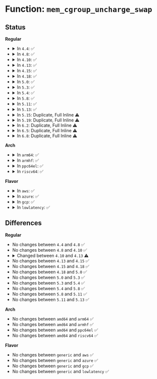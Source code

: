# Function: <code>mem_cgroup_uncharge_swap</code>

## Status
<b>Regular</b>
<ul>
<li>
<details>
<summary>In <code>4.4</code>: ✅</summary>

```c
void mem_cgroup_uncharge_swap(swp_entry_t entry);
```

**Collision:** Unique Global

**Inline:** No

**Transformation:** False

**Instances:**

```
In mm/memcontrol.c (ffffffff812004a0)
Location: mm/memcontrol.c:5674
Inline: False
Direct callers:
  - mm/swapfile.c:swap_entry_free
  - mm/memcontrol.c:mem_cgroup_commit_charge
```
**Symbols:**

```
ffffffff812004a0-ffffffff81200526: mem_cgroup_uncharge_swap (STB_GLOBAL)
```
</details>
</li>
<li>
<details>
<summary>In <code>4.8</code>: ✅</summary>

```c
void mem_cgroup_uncharge_swap(swp_entry_t entry);
```

**Collision:** Unique Global

**Inline:** No

**Transformation:** False

**Instances:**

```
In mm/memcontrol.c (ffffffff81224630)
Location: mm/memcontrol.c:5941
Inline: False
Direct callers:
  - mm/swapfile.c:swap_entry_free
  - mm/memcontrol.c:mem_cgroup_commit_charge
```
**Symbols:**

```
ffffffff81224630-ffffffff812246d2: mem_cgroup_uncharge_swap (STB_GLOBAL)
```
</details>
</li>
<li>
<details>
<summary>In <code>4.10</code>: ✅</summary>

```c
void mem_cgroup_uncharge_swap(swp_entry_t entry);
```

**Collision:** Unique Global

**Inline:** No

**Transformation:** False

**Instances:**

```
In mm/memcontrol.c (ffffffff81236c00)
Location: mm/memcontrol.c:5941
Inline: False
Direct callers:
  - mm/swapfile.c:swap_entry_free
  - mm/memcontrol.c:mem_cgroup_commit_charge
```
**Symbols:**

```
ffffffff81236c00-ffffffff81236ca3: mem_cgroup_uncharge_swap (STB_GLOBAL)
```
</details>
</li>
<li>
<details>
<summary>In <code>4.13</code>: ✅</summary>

```c
void mem_cgroup_uncharge_swap(swp_entry_t entry, unsigned int nr_pages);
```

**Collision:** Unique Global

**Inline:** No

**Transformation:** False

**Instances:**

```
In mm/memcontrol.c (ffffffff812426c0)
Location: mm/memcontrol.c:6006
Inline: False
Direct callers:
  - mm/swapfile.c:swapcache_free_entries
  - mm/swapfile.c:put_swap_page
  - mm/memcontrol.c:mem_cgroup_commit_charge
```
**Symbols:**

```
ffffffff812426c0-ffffffff8124274b: mem_cgroup_uncharge_swap (STB_GLOBAL)
```
</details>
</li>
<li>
<details>
<summary>In <code>4.15</code>: ✅</summary>

```c
void mem_cgroup_uncharge_swap(swp_entry_t entry, unsigned int nr_pages);
```

**Collision:** Unique Global

**Inline:** No

**Transformation:** False

**Instances:**

```
In mm/memcontrol.c (ffffffff81262500)
Location: mm/memcontrol.c:6112
Inline: False
Direct callers:
  - mm/swapfile.c:swapcache_free_entries
  - mm/swapfile.c:put_swap_page
  - mm/memcontrol.c:mem_cgroup_commit_charge
```
**Symbols:**

```
ffffffff81262500-ffffffff8126258b: mem_cgroup_uncharge_swap (STB_GLOBAL)
```
</details>
</li>
<li>
<details>
<summary>In <code>4.18</code>: ✅</summary>

```c
void mem_cgroup_uncharge_swap(swp_entry_t entry, unsigned int nr_pages);
```

**Collision:** Unique Global

**Inline:** No

**Transformation:** False

**Instances:**

```
In mm/memcontrol.c (ffffffff81286670)
Location: mm/memcontrol.c:6187
Inline: False
Direct callers:
  - mm/swapfile.c:swapcache_free_entries
  - mm/swapfile.c:put_swap_page
  - mm/memcontrol.c:mem_cgroup_commit_charge
```
**Symbols:**

```
ffffffff81286670-ffffffff81286746: mem_cgroup_uncharge_swap (STB_GLOBAL)
```
</details>
</li>
<li>
<details>
<summary>In <code>5.0</code>: ✅</summary>

```c
void mem_cgroup_uncharge_swap(swp_entry_t entry, unsigned int nr_pages);
```

**Collision:** Unique Global

**Inline:** No

**Transformation:** False

**Instances:**

```
In mm/memcontrol.c (ffffffff8129b5e0)
Location: mm/memcontrol.c:6518
Inline: False
Direct callers:
  - mm/swapfile.c:swapcache_free_entries
  - mm/swapfile.c:put_swap_page
  - mm/memcontrol.c:mem_cgroup_commit_charge
```
**Symbols:**

```
ffffffff8129b5e0-ffffffff8129b6b6: mem_cgroup_uncharge_swap (STB_GLOBAL)
```
</details>
</li>
<li>
<details>
<summary>In <code>5.3</code>: ✅</summary>

```c
void mem_cgroup_uncharge_swap(swp_entry_t entry, unsigned int nr_pages);
```

**Collision:** Unique Global

**Inline:** No

**Transformation:** False

**Instances:**

```
In mm/memcontrol.c (ffffffff812b6820)
Location: mm/memcontrol.c:6810
Inline: False
Direct callers:
  - mm/swapfile.c:swapcache_free_entries
  - mm/swapfile.c:put_swap_page
  - mm/memcontrol.c:mem_cgroup_commit_charge
```
**Symbols:**

```
ffffffff812b6820-ffffffff812b68c9: mem_cgroup_uncharge_swap (STB_GLOBAL)
```
</details>
</li>
<li>
<details>
<summary>In <code>5.4</code>: ✅</summary>

```c
void mem_cgroup_uncharge_swap(swp_entry_t entry, unsigned int nr_pages);
```

**Collision:** Unique Global

**Inline:** No

**Transformation:** False

**Instances:**

```
In mm/memcontrol.c (ffffffff812c86f0)
Location: mm/memcontrol.c:7140
Inline: False
Direct callers:
  - mm/swapfile.c:swapcache_free_entries
  - mm/swapfile.c:put_swap_page
  - mm/memcontrol.c:mem_cgroup_commit_charge
```
**Symbols:**

```
ffffffff812c86f0-ffffffff812c8799: mem_cgroup_uncharge_swap (STB_GLOBAL)
```
</details>
</li>
<li>
<details>
<summary>In <code>5.8</code>: ✅</summary>

```c
void mem_cgroup_uncharge_swap(swp_entry_t entry, unsigned int nr_pages);
```

**Collision:** Unique Global

**Inline:** No

**Transformation:** False

**Instances:**

```
In mm/memcontrol.c (ffffffff812fdfc0)
Location: mm/memcontrol.c:6997
Inline: False
Direct callers:
  - mm/swapfile.c:swapcache_free_entries
  - mm/swapfile.c:put_swap_page
  - mm/memcontrol.c:mem_cgroup_charge
```
**Symbols:**

```
ffffffff812fdfc0-ffffffff812fe06c: mem_cgroup_uncharge_swap (STB_GLOBAL)
```
</details>
</li>
<li>
<details>
<summary>In <code>5.11</code>: ✅</summary>

```c
void mem_cgroup_uncharge_swap(swp_entry_t entry, unsigned int nr_pages);
```

**Collision:** Unique Global

**Inline:** No

**Transformation:** False

**Instances:**

```
In mm/memcontrol.c (ffffffff8130a450)
Location: mm/memcontrol.c:7251
Inline: False
Direct callers:
  - mm/swapfile.c:swapcache_free_entries
  - mm/swapfile.c:put_swap_page
  - mm/memcontrol.c:mem_cgroup_charge
```
**Symbols:**

```
ffffffff8130a450-ffffffff8130a501: mem_cgroup_uncharge_swap (STB_GLOBAL)
```
</details>
</li>
<li>
<details>
<summary>In <code>5.13</code>: ✅</summary>

```c
void mem_cgroup_uncharge_swap(swp_entry_t entry, unsigned int nr_pages);
```

**Collision:** Unique Global

**Inline:** No

**Transformation:** False

**Instances:**

```
In mm/memcontrol.c (ffffffff81310cf0)
Location: mm/memcontrol.c:7120
Inline: False
Direct callers:
  - mm/swapfile.c:swapcache_free_entries
  - mm/swapfile.c:put_swap_page
  - mm/memcontrol.c:mem_cgroup_swapin_uncharge_swap
```
**Symbols:**

```
ffffffff81310cf0-ffffffff81310da5: mem_cgroup_uncharge_swap (STB_GLOBAL)
```
</details>
</li>
<li>
<details>
<summary>In <code>5.15</code>: Duplicate, Full Inline ⚠️</summary>

**Collision:** Static Duplication

**Inline:** Full

**Transformation:** False

**Instances:**

```
In mm/swapfile.c (ffffffff81313f08)
Location: include/linux/swap.h:748
Inline: True
Inline callers:
  - mm/swapfile.c:swapcache_free_entries
  - mm/swapfile.c:put_swap_page
```
```
In mm/memcontrol.c (ffffffff8135c0a0)
Location: include/linux/swap.h:748
Inline: True
Inline callers:
  - mm/memcontrol.c:mem_cgroup_swapin_uncharge_swap
```
</details>
</li>
<li>
<details>
<summary>In <code>5.19</code>: Duplicate, Full Inline ⚠️</summary>

**Collision:** Static Duplication

**Inline:** Full

**Transformation:** False

**Instances:**

```
In mm/swapfile.c (ffffffff8137f5d3)
Location: include/linux/swap.h:663
Inline: True
Inline callers:
  - mm/swapfile.c:swapcache_free_entries
  - mm/swapfile.c:put_swap_page
```
```
In mm/memcontrol.c (ffffffff813d59e3)
Location: include/linux/swap.h:663
Inline: True
Inline callers:
  - mm/memcontrol.c:mem_cgroup_swapin_uncharge_swap
```
</details>
</li>
<li>
<details>
<summary>In <code>6.2</code>: Duplicate, Full Inline ⚠️</summary>

**Collision:** Static Duplication

**Inline:** Full

**Transformation:** False

**Instances:**

```
In mm/swapfile.c (ffffffff813fe113)
Location: include/linux/swap.h:673
Inline: True
Inline callers:
  - mm/swapfile.c:swapcache_free_entries
  - mm/swapfile.c:put_swap_folio
```
```
In mm/memcontrol.c (ffffffff8145b42b)
Location: include/linux/swap.h:673
Inline: True
Inline callers:
  - mm/memcontrol.c:mem_cgroup_swapin_uncharge_swap
```
</details>
</li>
<li>
<details>
<summary>In <code>6.5</code>: Duplicate, Full Inline ⚠️</summary>

**Collision:** Static Duplication

**Inline:** Full

**Transformation:** False

**Instances:**

```
In mm/swapfile.c (ffffffff814310f3)
Location: include/linux/swap.h:664
Inline: True
Inline callers:
  - mm/swapfile.c:swapcache_free_entries
  - mm/swapfile.c:put_swap_folio
```
```
In mm/memcontrol.c (ffffffff8149109b)
Location: include/linux/swap.h:664
Inline: True
Inline callers:
  - mm/memcontrol.c:mem_cgroup_swapin_uncharge_swap
```
</details>
</li>
<li>
<details>
<summary>In <code>6.8</code>: Duplicate, Full Inline ⚠️</summary>

**Collision:** Static Duplication

**Inline:** Full

**Transformation:** False

**Instances:**

```
In mm/swapfile.c (ffffffff8146a513)
Location: include/linux/swap.h:655
Inline: True
Inline callers:
  - mm/swapfile.c:swapcache_free_entries
  - mm/swapfile.c:put_swap_folio
```
```
In mm/memcontrol.c (ffffffff814c0a0b)
Location: include/linux/swap.h:655
Inline: True
Inline callers:
  - mm/memcontrol.c:mem_cgroup_swapin_uncharge_swap
```
</details>
</li>
</ul>
<b>Arch</b>
<ul>
<li>
<details>
<summary>In <code>arm64</code>: ✅</summary>

```c
void mem_cgroup_uncharge_swap(swp_entry_t entry, unsigned int nr_pages);
```

**Collision:** Unique Global

**Inline:** No

**Transformation:** False

**Instances:**

```
In mm/memcontrol.c (ffff80001036b5b8)
Location: mm/memcontrol.c:7140
Inline: False
Direct callers:
  - mm/swapfile.c:swapcache_free_entries
  - mm/memcontrol.c:mem_cgroup_commit_charge
```
**Symbols:**

```
ffff80001036b5b8-ffff80001036b69c: mem_cgroup_uncharge_swap (STB_GLOBAL)
```
</details>
</li>
<li>
<details>
<summary>In <code>armhf</code>: ✅</summary>

```c
void mem_cgroup_uncharge_swap(swp_entry_t entry, unsigned int nr_pages);
```

**Collision:** Unique Global

**Inline:** No

**Transformation:** False

**Instances:**

```
In mm/memcontrol.c (c055ccec)
Location: mm/memcontrol.c:7140
Inline: False
Direct callers:
  - mm/swapfile.c:swapcache_free_entries
  - mm/memcontrol.c:mem_cgroup_commit_charge
```
**Symbols:**

```
c055ccec-c055cd94: mem_cgroup_uncharge_swap (STB_GLOBAL)
```
</details>
</li>
<li>
<details>
<summary>In <code>ppc64el</code>: ✅</summary>

```c
void mem_cgroup_uncharge_swap(swp_entry_t entry, unsigned int nr_pages);
```

**Collision:** Unique Global

**Inline:** No

**Transformation:** False

**Instances:**

```
In mm/memcontrol.c (c00000000045b090)
Location: mm/memcontrol.c:7140
Inline: False
Direct callers:
  - mm/swapfile.c:swapcache_free_entries
  - mm/memcontrol.c:mem_cgroup_commit_charge
```
**Symbols:**

```
c00000000045b090-c00000000045b1a4: mem_cgroup_uncharge_swap (STB_GLOBAL)
```
</details>
</li>
<li>
<details>
<summary>In <code>riscv64</code>: ✅</summary>

```c
void mem_cgroup_uncharge_swap(swp_entry_t entry, unsigned int nr_pages);
```

**Collision:** Unique Global

**Inline:** No

**Transformation:** False

**Instances:**

```
In mm/memcontrol.c (ffffffe000248c98)
Location: mm/memcontrol.c:7140
Inline: False
Direct callers:
  - mm/swapfile.c:swapcache_free_entries
  - mm/memcontrol.c:mem_cgroup_commit_charge
```
**Symbols:**

```
ffffffe000248c98-ffffffe000248d60: mem_cgroup_uncharge_swap (STB_GLOBAL)
```
</details>
</li>
</ul>
<b>Flavor</b>
<ul>
<li>
<details>
<summary>In <code>aws</code>: ✅</summary>

```c
void mem_cgroup_uncharge_swap(swp_entry_t entry, unsigned int nr_pages);
```

**Collision:** Unique Global

**Inline:** No

**Transformation:** False

**Instances:**

```
In mm/memcontrol.c (ffffffff812c0cd0)
Location: mm/memcontrol.c:7140
Inline: False
Direct callers:
  - mm/swapfile.c:swapcache_free_entries
  - mm/swapfile.c:put_swap_page
  - mm/memcontrol.c:mem_cgroup_commit_charge
```
**Symbols:**

```
ffffffff812c0cd0-ffffffff812c0d79: mem_cgroup_uncharge_swap (STB_GLOBAL)
```
</details>
</li>
<li>
<details>
<summary>In <code>azure</code>: ✅</summary>

```c
void mem_cgroup_uncharge_swap(swp_entry_t entry, unsigned int nr_pages);
```

**Collision:** Unique Global

**Inline:** No

**Transformation:** False

**Instances:**

```
In mm/memcontrol.c (ffffffff812b1d40)
Location: mm/memcontrol.c:7140
Inline: False
Direct callers:
  - mm/swapfile.c:swapcache_free_entries
  - mm/swapfile.c:put_swap_page
  - mm/memcontrol.c:mem_cgroup_commit_charge
```
**Symbols:**

```
ffffffff812b1d40-ffffffff812b1dd3: mem_cgroup_uncharge_swap (STB_GLOBAL)
```
</details>
</li>
<li>
<details>
<summary>In <code>gcp</code>: ✅</summary>

```c
void mem_cgroup_uncharge_swap(swp_entry_t entry, unsigned int nr_pages);
```

**Collision:** Unique Global

**Inline:** No

**Transformation:** False

**Instances:**

```
In mm/memcontrol.c (ffffffff812beae0)
Location: mm/memcontrol.c:7140
Inline: False
Direct callers:
  - mm/swapfile.c:swapcache_free_entries
  - mm/swapfile.c:put_swap_page
  - mm/memcontrol.c:mem_cgroup_commit_charge
```
**Symbols:**

```
ffffffff812beae0-ffffffff812beb89: mem_cgroup_uncharge_swap (STB_GLOBAL)
```
</details>
</li>
<li>
<details>
<summary>In <code>lowlatency</code>: ✅</summary>

```c
void mem_cgroup_uncharge_swap(swp_entry_t entry, unsigned int nr_pages);
```

**Collision:** Unique Global

**Inline:** No

**Transformation:** False

**Instances:**

```
In mm/memcontrol.c (ffffffff812cf550)
Location: mm/memcontrol.c:7140
Inline: False
Direct callers:
  - mm/swapfile.c:swapcache_free_entries
  - mm/swapfile.c:put_swap_page
  - mm/memcontrol.c:mem_cgroup_commit_charge
```
**Symbols:**

```
ffffffff812cf550-ffffffff812cf607: mem_cgroup_uncharge_swap (STB_GLOBAL)
```
</details>
</li>
</ul>

## Differences
<b>Regular</b>
<ul>
<li>
No changes between <code>4.4</code> and <code>4.8</code> ✅
</li>
<li>
No changes between <code>4.8</code> and <code>4.10</code> ✅
</li>
<li>
<details>
<summary>Changed between <code>4.10</code> and <code>4.13</code> ⚠️</summary>
<ul>
<li>
<b>Param added. </b>
<code>unsigned int nr_pages</code>
</li>
</ul>
</details>
</li>
<li>
No changes between <code>4.13</code> and <code>4.15</code> ✅
</li>
<li>
No changes between <code>4.15</code> and <code>4.18</code> ✅
</li>
<li>
No changes between <code>4.18</code> and <code>5.0</code> ✅
</li>
<li>
No changes between <code>5.0</code> and <code>5.3</code> ✅
</li>
<li>
No changes between <code>5.3</code> and <code>5.4</code> ✅
</li>
<li>
No changes between <code>5.4</code> and <code>5.8</code> ✅
</li>
<li>
No changes between <code>5.8</code> and <code>5.11</code> ✅
</li>
<li>
No changes between <code>5.11</code> and <code>5.13</code> ✅
</li>
</ul>
<b>Arch</b>
<ul>
<li>
No changes between <code>amd64</code> and <code>arm64</code> ✅
</li>
<li>
No changes between <code>amd64</code> and <code>armhf</code> ✅
</li>
<li>
No changes between <code>amd64</code> and <code>ppc64el</code> ✅
</li>
<li>
No changes between <code>amd64</code> and <code>riscv64</code> ✅
</li>
</ul>
<b>Flavor</b>
<ul>
<li>
No changes between <code>generic</code> and <code>aws</code> ✅
</li>
<li>
No changes between <code>generic</code> and <code>azure</code> ✅
</li>
<li>
No changes between <code>generic</code> and <code>gcp</code> ✅
</li>
<li>
No changes between <code>generic</code> and <code>lowlatency</code> ✅
</li>
</ul>
